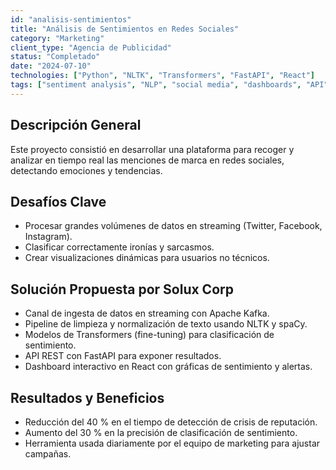 ```yaml
---
id: "analisis-sentimientos"
title: "Análisis de Sentimientos en Redes Sociales"
category: "Marketing"
client_type: "Agencia de Publicidad"
status: "Completado"
date: "2024-07-10"
technologies: ["Python", "NLTK", "Transformers", "FastAPI", "React"]
tags: ["sentiment analysis", "NLP", "social media", "dashboards", "API"]
---
```


## Descripción General

Este proyecto consistió en desarrollar una plataforma para recoger y analizar en tiempo real las menciones de marca en redes sociales, detectando emociones y tendencias.

## Desafíos Clave

- Procesar grandes volúmenes de datos en streaming (Twitter, Facebook, Instagram).
- Clasificar correctamente ironías y sarcasmos.
- Crear visualizaciones dinámicas para usuarios no técnicos.

## Solución Propuesta por Solux Corp

- Canal de ingesta de datos en streaming con Apache Kafka.
- Pipeline de limpieza y normalización de texto usando NLTK y spaCy.
- Modelos de Transformers (fine-tuning) para clasificación de sentimiento.
- API REST con FastAPI para exponer resultados.
- Dashboard interactivo en React con gráficas de sentimiento y alertas.

## Resultados y Beneficios

- Reducción del 40 % en el tiempo de detección de crisis de reputación.
- Aumento del 30 % en la precisión de clasificación de sentimiento.
- Herramienta usada diariamente por el equipo de marketing para ajustar campañas.
